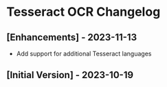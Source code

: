 # Tesseract OCR Changelog

## [Enhancements] - 2023-11-13

- Add support for additional Tesseract languages

## [Initial Version] - 2023-10-19
